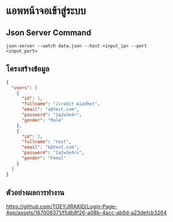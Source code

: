 # แอพหน้าจอเข้าสู่ระบบ

## Json Server Command
<code>json-server --watch data.json --host <input_ip> --port <input_port></code>

## โครงสร้างข้อมูล
```json
{
  "users": [
    {
      "id": 1,
      "fullname": "Jirakit Aiadhet",
      "email": "a@test.com",
      "password": "1q2w3e4r",
      "gender": "Male"
    },
    {
      "id": 2,
      "fullname": "test",
      "email": "b@test.com",
      "password": "1a2w3e4rs",
      "gender": "Femal"
    }
  ]
}
```

## ตัวอย่างผลการทำงาน
https://github.com/TOEYJIRAKID/Login-Page-App/assets/167008371/f5db8f26-a08b-4acc-ab6d-a23defcb3264

